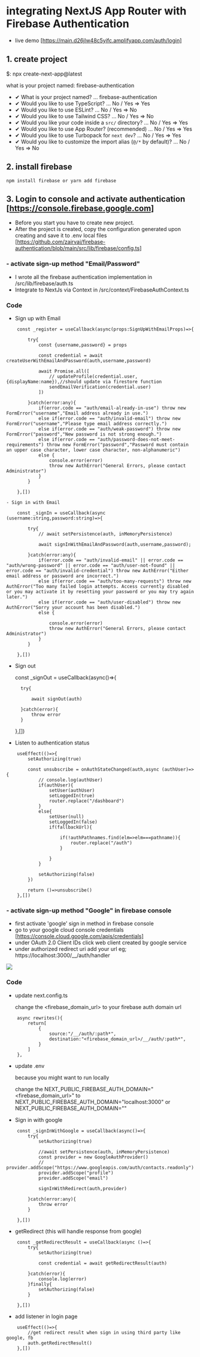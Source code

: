 # integrating NextJS App Router with Firebase Authentication

- live demo [https://main.d26jlw48c5yifc.amplifyapp.com/auth/login]

## 1. create project

$: npx create-next-app@latest 

what is your project named: firebase-authentication

- ✔ What is your project named? … firebase-authentication
- ✔ Would you like to use TypeScript? … No / Yes => Yes
- ✔ Would you like to use ESLint? … No / Yes => No
- ✔ Would you like to use Tailwind CSS? … No / Yes  => No
- ✔ Would you like your code inside a `src/` directory? … No / Yes  => Yes
- ✔ Would you like to use App Router? (recommended) … No / Yes => Yes
- ✔ Would you like to use Turbopack for `next dev`? … No / Yes => Yes
- ✔ Would you like to customize the import alias (`@/*` by default)? … No / Yes => No

## 2. install firebase
    npm install firebase or yarn add firebase

## 3. Login to console and activate authentication [https://console.firebase.google.com]
- Before you start you have to create new project.
- After the project is created, copy the configuration generated upon creating and save it to .env local files 
    [https://github.com/zairvai/firebase-authentication/blob/main/src/lib/firebase/config.ts]


### - activate sign-up method "Email/Password"
- I wrote all the firebase authentication implementation in /src/lib/firebase/auth.ts
- Integrate to NextJs via Context in /src/context/FirebaseAuthContext.ts

### Code

- Sign up with Email
```
    const _register = useCallback(async(props:SignUpWithEmailProps)=>{

        try{
            const {username,password} = props

            const credential = await createUserWithEmailAndPassword(auth,username,password)
    
            await Promise.all([
                // updateProfile(credential.user,{displayName:name}),//should update via firestore function
                sendEmailVerification(credential.user)
            ])
            
        }catch(error:any){
            if(error.code == "auth/email-already-in-use") throw new FormError("username","Email address already in use.")
            else if(error.code == "auth/invalid-email") throw new FormError("username","Please type email address correctly.")
            else if(error.code == "auth/weak-password") throw new FormError("password","New password is not strong enough.")
            else if(error.code == "auth/password-does-not-meet-requirements") throw new FormError("password","Password must contain an upper case character, lower case character, non-alphanumeric")
            else {
                console.error(error)
                throw new AuthError("General Errors, please contact Administrator")
            }
        }

    },[])
```
```
- Sign in with Email

    const _signIn = useCallback(async (username:string,password:string)=>{

        try{
            // await setPersistence(auth, inMemoryPersistence)
            
            await signInWithEmailAndPassword(auth,username,password);
                        
        }catch(error:any){
            if(error.code == "auth/invalid-email" || error.code == "auth/wrong-password" || error.code == "auth/user-not-found" || error.code == "auth/invalid-credential") throw new AuthError("Either email address or password are incorrect.")
            else if(error.code == "auth/too-many-requests") throw new AuthError("Too many failed login attempts. Access currently disabled or you may activate it by resetting your password or you may try again later.")
            else if(error.code == "auth/user-disabled") throw new AuthError("Sorry your account has been disabled.")
            else {
                
                console.error(error)
                throw new AuthError("General Errors, please contact Administrator")
            }
        }

    },[])

```
- Sign out

    const _signOut = useCallback(async()=>{
        
        try{

            await signOut(auth)

        }catch(error){
            throw error
        }
    },[])

- Listen to authentication status
```
    useEffect(()=>{
        setAuthorizing(true)

        const unsubscribe = onAuthStateChanged(auth,async (authUser)=>{
            // console.log(authUser)
            if(authUser){
                setUser(authUser)
                setLoggedIn(true)
                router.replace("/dashboard")
            }
            else{
                setUser(null)
                setLoggedIn(false)
                if(fallbackUrl){
                    
                    if(!authPathnames.find(elm=>elm===pathname)){
                        router.replace("/auth")
                    }
                    
                }
            }

            setAuthorizing(false)
        })

        return ()=>unsubscribe()
    },[])
```

### - activate sign-up method "Google" in firebase console

- first activate 'google' sign in method in firebase console
- go to your google cloud console credentials [https://console.cloud.google.com/apis/credentials]
- under OAuth 2.0 Client IDs click web client created by google service
- under authorized redirect uri add your url eg; https://localhost:3000/__/auth/handler


![](https://github.com/zairvai/firebase-authentication/blob/main/images/google_redirect.png)


### Code

- update next.config.ts

    change the <firebase_domain_url> to your firebase auth domain url 
```
    async rewrites(){
        return[
            {
                source:"/__/auth/:path*",
                destination:"<firebase_domain_url>/__/auth/:path*",
            }
        ]
    },
```
- update .env

    because you might want to run locally

    change the NEXT_PUBLIC_FIREBASE_AUTH_DOMAIN="<firebase_domain_url>"
    to NEXT_PUBLIC_FIREBASE_AUTH_DOMAIN="localhost:3000"
    or NEXT_PUBLIC_FIREBASE_AUTH_DOMAIN="<your-public-domain>"


- Sign in with google 
```
    const _signInWithGoogle = useCallback(async()=>{
        try{
            setAuthorizing(true)

            //await setPersistence(auth, inMemoryPersistence)
            const provider = new GoogleAuthProvider()
            // provider.addScope("https://www.googleapis.com/auth/contacts.readonly")
            provider.addScope("profile")
            provider.addScope("email")

            signInWithRedirect(auth,provider)

        }catch(error:any){
            throw error
        }

    },[])
```
- getRedirect (this will handle response from google)

```
    const _getRedirectResult = useCallback(async ()=>{
        try{
            setAuthorizing(true)

            const credential = await getRedirectResult(auth)
            
        }catch(error){
            console.log(error)
        }finally{
            setAuthorizing(false)
        }

    },[])
```
- add listener in login page 
```
    useEffect(()=>{
        //get redirect result when sign in using third party like google, fb
        auth.getRedirectResult()
    },[])
```